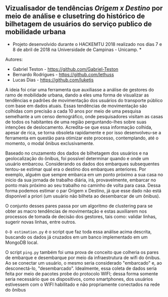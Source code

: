 ## Vizualisador de tendências *Origem x Destino* por meio de análise e clusetring do histórico de bilhetagem de usuários do serviço publico de mobilidade urbana

* Projeto desenvolvido durante o HACKEMTU 2018 realizado nos dias 7 e 8 de abril de 2018 na Universidade de Campinas - Unicamp. *

Autores:
* Gabriel Teston - https://github.com/Gabriel-Teston
* Bernardo Rodrigues - https://github.com/lethuss
* Lucas Dias - https://github.com/luketis


A ideia foi criar uma ferramenta que auxiliasse a análise de gestores do ramo de mobilidade urbana, dando a eles uma forma de visualizar as tendências e padrões de movimentação dos usuários do transporte público com base em dados atuais. Essas tendências de movimentação são colhidas com precisão a cada 10 anos por meio de uma pesquisa semelhante a um censo demográfico, onde pesquisadores visitam as casas de todos os habitantes de uma região perguntando-lhes sobre suas intenções de deslocamento. Acredita-se que essa informação colhida, apesar de rica, se torna obsoleta rapidamente e por isso desenvolveu-se a ferramenta em questão para otimizar este processo, contemplando, até o momento, o modal ônibus exclusivamente.

Baseado no cruzamento dos dados de bilhetagem dos usuários e na geolocalização do ônibus, foi possível determinar quando e onde um usuário embarcou. Considerando os dados dos embarques subsequentes tentou-se estimar qual era o destino dos embarques anteriores. Por exemplo, alguém que sempre embarca em um ponto próximo a sua casa no inicio da sua jornada de trabalho diária, irá, provavelmente, embarcar no ponto mais próximo ao seu trabalho no caminho de volta para casa. Dessa forma podemos estimar o par Origem x Destino, já que esse dado não está disponível a priori (um usuário não bilheta ao desembarcar de um ônibus).

O conjunto desses pares passa por um algoritmo de clustering para se obter as macro tendências de movimentação e estas auxiliarem nos processos de tomada de decisão dos gestores, tais como: validar linhas, sugerir novas linhas, entre outros.

`O-D estimation.py` é o script que faz toda essa análise acima descrita, buscando os dados já cruzados em um banco implementado em um MongoDB local.

O script `ping.py` também foi uma prova de conceito que colheria os pares de embarque e desembarque por meio da infraestrutura de wifi do ônibus. Ao se conectar um usuário, o mesmo seria considerado "embarcado" e, ao desconectá-lo, "desembarcado". Idealmente, essa coleta de dados seria feita por meio de pacotes probe do protocolo WIFI; dessa forma somente seria necessário que os dispositivos, como smartphones, dos usuários estivessem com o WIFI habilitado e não propriamente conectados na rede do ônibus
